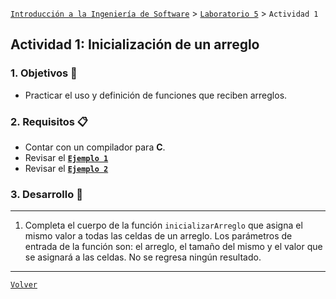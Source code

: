 [`Introducción a la Ingeniería de Software`](../../README.md) > [`Laboratorio 5`](../README.md) > `Actividad 1`

## Actividad 1: Inicialización de un arreglo

### 1. Objetivos :dart:

- Practicar el uso y definición de funciones que reciben arreglos.

### 2. Requisitos :clipboard:

- Contar con un compilador para __C__.
- Revisar el **[`Ejemplo 1`](../ejemplo01/README.md)**
- Revisar el **[`Ejemplo 2`](../ejemplo02/README.md)**

### 3. Desarrollo :rocket:

---

1. Completa el cuerpo de la función `inicializarArreglo` que asigna el mismo valor a todas las celdas de un arreglo. Los parámetros de entrada de la función son: el arreglo, el tamaño del mismo y el valor que se asignará a las celdas. No se regresa ningún resultado.

---

[`Volver`](../README.md)
